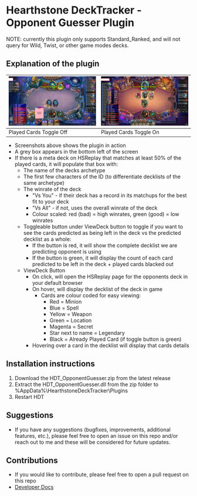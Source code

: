 # Hearthstone DeckTracker - Opponent Guesser Plugin

NOTE: currently this plugin only supports Standard_Ranked, and will not query for Wild, Twist, or other game modes decks.

## Explanation of the plugin

<!-- Table with 1 row with 2 columns -->
| ![InGameView](./Documents/Images/InGameView_F.png) | ![InGameView](./Documents/Images/InGameView_T.png) |
|----|----|
| Played Cards Toggle Off | Played Cards Toggle On |

- Screenshots above shows the plugin in action
- A grey box appears in the bottom left of the screen
- If there is a meta deck on HSReplay that matches at least 50% of the played cards, it will populate that box with:
  - The name of the decks archetype
  - The first few characters of the ID (to differentiate decklists of the same archetype)
  - The winrate of the deck
    - "Vs You" - if their deck has a record in its matchups for the best fit to your deck
    - "Vs All" - if not, uses the overall winrate of the deck
    - Colour scaled: red (bad) = high winrates, green (good) = low winrates
  - Toggleable button under ViewDeck button to toggle if you want to see the cards predicted as being left in the deck vs the predicted decklist as a whole:
    - If the button is red, it will show the complete decklist we are predicting opponent is using
    - If the button is green, it will display the count of each card predicted to be left in the deck + played cards blacked out
  - ViewDeck Button
    - On click, will open the HSReplay page for the opponents deck in your default browser
    - On hover, will display the decklist of the deck in game
      - Cards are colour coded for easy viewing:
        - Red = Minion
        - Blue = Spell
        - Yellow = Weapon
        - Green = Location
        - Magenta = Secret
        - Star next to name = Legendary
        - Black = Already Played Card (if toggle button is green)
    - Hovering over a card in the decklist will display that cards details


## Installation instructions

1. Download the HDT_OpponentGuesser.zip from the latest release
2. Extract the HDT_OpponentGuesser.dll from the zip folder to %AppData%\HearthstoneDeckTracker\Plugins
3. Restart HDT

## Suggestions

- If you have any suggestions (bugfixes, improvements, additional features, etc.), please feel free to open an issue on this repo and/or reach out to me and these will be considered for future updates.

## Contributions

- If you would like to contribute, please feel free to open a pull request on this repo
- [Developer Docs](./Documents/DeveloperDocs.md)
